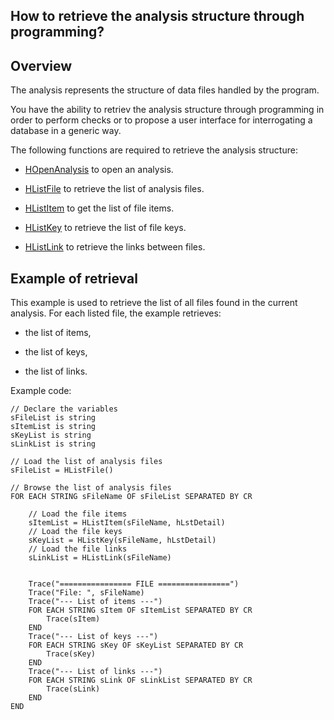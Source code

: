 
## How to retrieve the analysis structure through programming? 
			

<a name="NOTE1"></a>
<a name="NOTE1_1"></a>


## Overview
<a name="overview_ELTTEXTE000091"></a>
The analysis represents the structure of data files handled by the program. 

You have the ability to retriev the analysis structure through programming in order to perform checks or to propose a user interface for interrogating a database in a generic way.

The following functions are required to retrieve the analysis structure: 

- [HOpenAnalysis](../WDLang4/3044106.md) to open an analysis.

- [HListFile](../WDLang4/3044045.md) to retrieve the list of analysis files.

- [HListItem](../WDLang4/3044230.md) to get the list of file items.

- [HListKey](../WDLang4/3044060.md) to retrieve the list of file keys.

- [HListLink](../WDLang4/3044138.md) to retrieve the links between files.




<a name="NOTE2"></a>
<a name="NOTE2_1"></a>


## Example of retrieval
<a name="example_retrieval_ELTTEXTE000115"></a>
This example is used to retrieve the list of all files found in the current analysis. For each listed file, the example retrieves: 

- the list of items, 

- the list of keys, 

- the list of links.




Example code: 


```wl
// Declare the variables
sFileList is string
sItemList is string
sKeyList is string
sLinkList is string

// Load the list of analysis files
sFileList = HListFile()

// Browse the list of analysis files
FOR EACH STRING sFileName OF sFileList SEPARATED BY CR
	
	// Load the file items
	sItemList = HListItem(sFileName, hLstDetail)
	// Load the file keys
	sKeyList = HListKey(sFileName, hLstDetail)
	// Load the file links
	sLinkList = HListLink(sFileName)
	
	
	Trace("================ FILE ================")
	Trace("File: ", sFileName)
	Trace("--- List of items ---")
	FOR EACH STRING sItem OF sItemList SEPARATED BY CR
		Trace(sItem)
	END
	Trace("--- List of keys ---")
	FOR EACH STRING sKey OF sKeyList SEPARATED BY CR
		Trace(sKey)
	END
	Trace("--- List of links ---")
	FOR EACH STRING sLink OF sLinkList SEPARATED BY CR
		Trace(sLink)
	END
END
```




